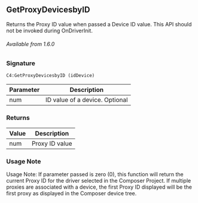 ## GetProxyDevicesbyID

Returns the Proxy ID value when passed a Device ID value. This API should not be invoked during OnDriverInit.

###### Available from 1.6.0


### Signature

`C4:GetProxyDevicesbyID (idDevice)`


| Parameter | Description |
| --- | --- |
| num | ID value of a device. Optional |


### Returns

| Value | Description |
| --- | --- |
num | Proxy ID value |


### Usage Note

Usage Note: If parameter passed is zero (0), this function will return the current Proxy ID for the driver selected in the Composer Project. If multiple proxies are associated with a device, the first Proxy ID displayed will be the first proxy as displayed in the Composer device tree.